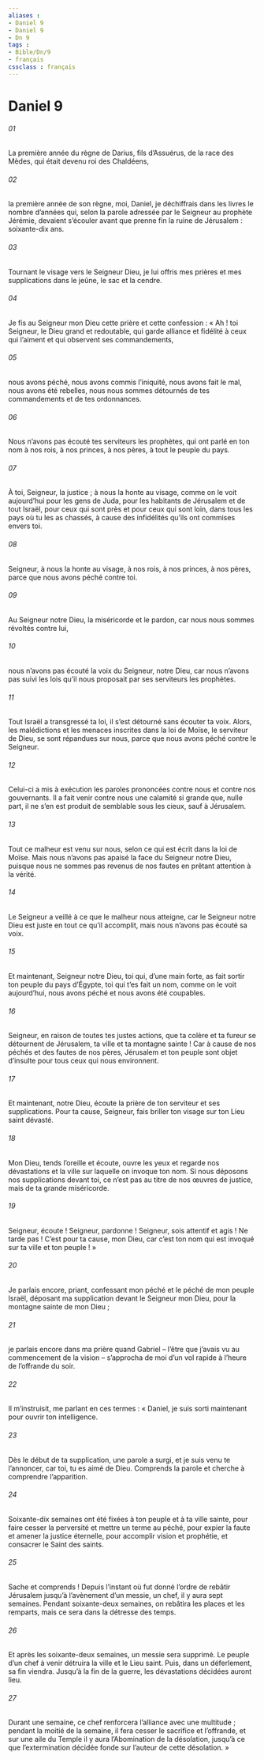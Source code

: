 ```yaml
---
aliases : 
- Daniel 9
- Daniel 9
- Dn 9
tags : 
- Bible/Dn/9
- français
cssclass : français
---
```


# Daniel 9

###### 01
La première année du règne de Darius, fils d’Assuérus, de la race des Mèdes, qui était devenu roi des Chaldéens,
###### 02
la première année de son règne, moi, Daniel, je déchiffrais dans les livres le nombre d’années qui, selon la parole adressée par le Seigneur au prophète Jérémie, devaient s’écouler avant que prenne fin la ruine de Jérusalem : soixante-dix ans.
###### 03
Tournant le visage vers le Seigneur Dieu, je lui offris mes prières et mes supplications dans le jeûne, le sac et la cendre.
###### 04
Je fis au Seigneur mon Dieu cette prière et cette confession :
« Ah ! toi Seigneur, le Dieu grand et redoutable, qui garde alliance et fidélité à ceux qui l’aiment et qui observent ses commandements,
###### 05
nous avons péché, nous avons commis l’iniquité, nous avons fait le mal, nous avons été rebelles, nous nous sommes détournés de tes commandements et de tes ordonnances.
###### 06
Nous n’avons pas écouté tes serviteurs les prophètes, qui ont parlé en ton nom à nos rois, à nos princes, à nos pères, à tout le peuple du pays.
###### 07
À toi, Seigneur, la justice ; à nous la honte au visage, comme on le voit aujourd’hui pour les gens de Juda, pour les habitants de Jérusalem et de tout Israël, pour ceux qui sont près et pour ceux qui sont loin, dans tous les pays où tu les as chassés, à cause des infidélités qu’ils ont commises envers toi.
###### 08
Seigneur, à nous la honte au visage, à nos rois, à nos princes, à nos pères, parce que nous avons péché contre toi.
###### 09
Au Seigneur notre Dieu, la miséricorde et le pardon, car nous nous sommes révoltés contre lui,
###### 10
nous n’avons pas écouté la voix du Seigneur, notre Dieu, car nous n’avons pas suivi les lois qu’il nous proposait par ses serviteurs les prophètes.
###### 11
Tout Israël a transgressé ta loi, il s’est détourné sans écouter ta voix. Alors, les malédictions et les menaces inscrites dans la loi de Moïse, le serviteur de Dieu, se sont répandues sur nous, parce que nous avons péché contre le Seigneur.
###### 12
Celui-ci a mis à exécution les paroles prononcées contre nous et contre nos gouvernants. Il a fait venir contre nous une calamité si grande que, nulle part, il ne s’en est produit de semblable sous les cieux, sauf à Jérusalem.
###### 13
Tout ce malheur est venu sur nous, selon ce qui est écrit dans la loi de Moïse. Mais nous n’avons pas apaisé la face du Seigneur notre Dieu, puisque nous ne sommes pas revenus de nos fautes en prêtant attention à la vérité.
###### 14
Le Seigneur a veillé à ce que le malheur nous atteigne, car le Seigneur notre Dieu est juste en tout ce qu’il accomplit, mais nous n’avons pas écouté sa voix.
###### 15
Et maintenant, Seigneur notre Dieu, toi qui, d’une main forte, as fait sortir ton peuple du pays d’Égypte, toi qui t’es fait un nom, comme on le voit aujourd’hui, nous avons péché et nous avons été coupables.
###### 16
Seigneur, en raison de toutes tes justes actions, que ta colère et ta fureur se détournent de Jérusalem, ta ville et ta montagne sainte ! Car à cause de nos péchés et des fautes de nos pères, Jérusalem et ton peuple sont objet d’insulte pour tous ceux qui nous environnent.
###### 17
Et maintenant, notre Dieu, écoute la prière de ton serviteur et ses supplications. Pour ta cause, Seigneur, fais briller ton visage sur ton Lieu saint dévasté.
###### 18
Mon Dieu, tends l’oreille et écoute, ouvre les yeux et regarde nos dévastations et la ville sur laquelle on invoque ton nom. Si nous déposons nos supplications devant toi, ce n’est pas au titre de nos œuvres de justice, mais de ta grande miséricorde.
###### 19
Seigneur, écoute ! Seigneur, pardonne ! Seigneur, sois attentif et agis ! Ne tarde pas ! C’est pour ta cause, mon Dieu, car c’est ton nom qui est invoqué sur ta ville et ton peuple ! »
###### 20
Je parlais encore, priant, confessant mon péché et le péché de mon peuple Israël, déposant ma supplication devant le Seigneur mon Dieu, pour la montagne sainte de mon Dieu ;
###### 21
je parlais encore dans ma prière quand Gabriel – l’être que j’avais vu au commencement de la vision – s’approcha de moi d’un vol rapide à l’heure de l’offrande du soir.
###### 22
Il m’instruisit, me parlant en ces termes : « Daniel, je suis sorti maintenant pour ouvrir ton intelligence.
###### 23
Dès le début de ta supplication, une parole a surgi, et je suis venu te l’annoncer, car toi, tu es aimé de Dieu. Comprends la parole et cherche à comprendre l’apparition.
###### 24
Soixante-dix semaines ont été fixées
à ton peuple et à ta ville sainte,
pour faire cesser la perversité
et mettre un terme au péché,
pour expier la faute
et amener la justice éternelle,
pour accomplir vision et prophétie,
et consacrer le Saint des saints.
###### 25
Sache et comprends ! Depuis l’instant où fut donné l’ordre de rebâtir Jérusalem jusqu’à l’avènement d’un messie, un chef, il y aura sept semaines. Pendant soixante-deux semaines, on rebâtira les places et les remparts, mais ce sera dans la détresse des temps.
###### 26
Et après les soixante-deux semaines, un messie sera supprimé. Le peuple d’un chef à venir détruira la ville et le Lieu saint. Puis, dans un déferlement, sa fin viendra. Jusqu’à la fin de la guerre, les dévastations décidées auront lieu.
###### 27
Durant une semaine, ce chef renforcera l’alliance avec une multitude ; pendant la moitié de la semaine, il fera cesser le sacrifice et l’offrande, et sur une aile du Temple il y aura l’Abomination de la désolation, jusqu’à ce que l’extermination décidée fonde sur l’auteur de cette désolation. »
